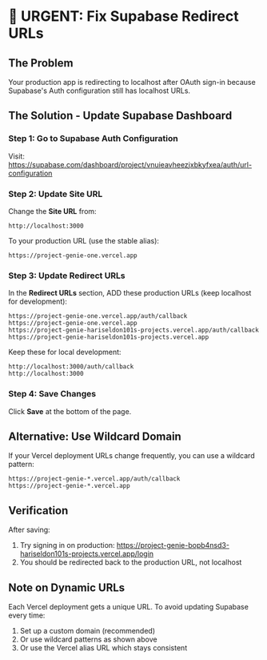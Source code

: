 # 🚨 URGENT: Fix Supabase Redirect URLs

## The Problem
Your production app is redirecting to localhost after OAuth sign-in because Supabase's Auth configuration still has localhost URLs.

## The Solution - Update Supabase Dashboard

### Step 1: Go to Supabase Auth Configuration
Visit: https://supabase.com/dashboard/project/vnuieavheezjxbkyfxea/auth/url-configuration

### Step 2: Update Site URL
Change the **Site URL** from:
```
http://localhost:3000
```

To your production URL (use the stable alias):
```
https://project-genie-one.vercel.app
```

### Step 3: Update Redirect URLs
In the **Redirect URLs** section, ADD these production URLs (keep localhost for development):

```
https://project-genie-one.vercel.app/auth/callback
https://project-genie-one.vercel.app
https://project-genie-hariseldon101s-projects.vercel.app/auth/callback
https://project-genie-hariseldon101s-projects.vercel.app
```

Keep these for local development:
```
http://localhost:3000/auth/callback
http://localhost:3000
```

### Step 4: Save Changes
Click **Save** at the bottom of the page.

## Alternative: Use Wildcard Domain

If your Vercel deployment URLs change frequently, you can use a wildcard pattern:
```
https://project-genie-*.vercel.app/auth/callback
https://project-genie-*.vercel.app
```

## Verification
After saving:
1. Try signing in on production: https://project-genie-bopb4nsd3-hariseldon101s-projects.vercel.app/login
2. You should be redirected back to the production URL, not localhost

## Note on Dynamic URLs
Each Vercel deployment gets a unique URL. To avoid updating Supabase every time:
1. Set up a custom domain (recommended)
2. Or use wildcard patterns as shown above
3. Or use the Vercel alias URL which stays consistent